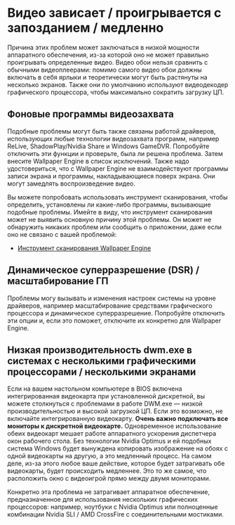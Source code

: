 # Видео зависает / проигрывается с запозданием / медленно

Причина этих проблем может заключаться в низкой мощности аппаратного обеспечения, из-за которой оно не может правильно проигрывать определенные видео. Видео обои нельзя сравнить с обычными видеоплеерами: помимо самого видео обои должны включать в себя ярлыки и теоретически могут быть растянуты на несколько экранов. Также они по умолчанию используют видеодекодер графического процессора, чтобы максимально сократить загрузку ЦП.

## Фоновые программы видеозахвата
Подобные проблемы могут быть также связаны работой драйверов, использующих любые технологии видеозахвата программ, например ReLive, ShadowPlay/Nvidia Share и Windows GameDVR. Попробуйте отключить эти функции и проверьте, была ли решена проблема. Затем внесите Wallpaper Engine в список исключений. Также надо удостовериться, что с Wallpaper Engine не взаимодействуют программы записи экрана и программы, накладывающиеся поверх экрана. Они могут замедлять воспроизведение видео.

Вы можете попробовать использовать инструмент сканирования, чтобы определить, установлены ли какие-либо программы, вызывающие подобные проблемы. Имейте в виду, что инструмент сканирования может не выявить основную причину этой проблемы. Он может не обнаружить никаких проблем или сообщить о приложении, даже если оно не связано с вашей проблемой:

* [Инструмент сканирования Wallpaper Engine](/debug/scantool.html)

## Динамическое суперразрешение (DSR) / масштабирование ГП
Проблемы могу вызывать и изменения настроек системы на уровне драйверов, например масштабирование средствами графического процессора и динамическое суперразрешение. Попробуйте отключить эти опции и, если это поможет, отключите их конкретно для Wallpaper Engine.

## Низкая производительность dwm.exe в системах с несколькими графическими процессорами / несколькими экранами
Если на вашем настольном компьютере в BIOS включена интегрированная видеокарта при установленной дискретной, вы можете столкнуться с проблемами в работе DWM.exe — низкой производительностью и высокой загрузкой ЦП. Если это возможно, не включайте интегрированную видеокарту. **Очень важно подключать все мониторы к дискретной видеокарте.** Одновременное использование обеих видеокарт мешает работе аппаратного ускорения диспетчера окон рабочего стола. Без технологии Nvidia Optimus и ей подобных система Windows будет вынуждена копировать изображение на обоях с одной видеокарты на другую, а это медленный процесс. На самом деле, из-за этого любое ваше действие, которое будет затрагивать обе видеокарты, будет происходить медленнее. Это то же самое, что расположить окно с видеоигрой прямо между двумя мониторами.

Конкретно эта проблема не затрагивает аппаратное обеспечение, предназначенное для использования нескольких графических процессоров: например, ноутбуки с Nvidia Optimus или полноценные комбинации Nvidia SLI / AMD CrossFire с соединительными мостиками.
